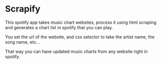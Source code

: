 Scrapify
========

This spotify app takes music chart websites, process it using html scraping and generates a chart list in
spotify that you can play.

You set the url of the website, and css selector to take the artist name, the song name, etc...

That way you can have updated music charts from any website right in spotify.
